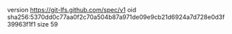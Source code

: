 version https://git-lfs.github.com/spec/v1
oid sha256:5370dd0c77aa0f2c70a504b87a971de09e9cb21d6924a7d728e0d3f39963f1f1
size 59
